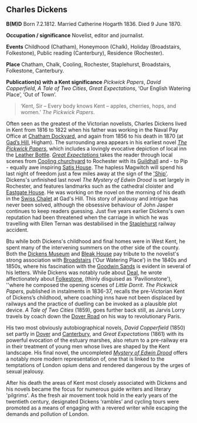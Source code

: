 ## Charles Dickens
**B(M)D**  Born 7.2.1812. Married Catherine Hogarth 1836. Died 9 June 1870.

**Occupation / significance** Novelist, editor and journalist. 

**Events** Childhood (Chatham), Honeymoon (Chalk), Holiday (Broadstairs, Folkestone), Public reading (Canterbury), Residence (Rochester).

**Place** Chatham, Chalk, Cooling, Rochester, Staplehurst, Broadstairs, Folkestone, Canterbury. 

**Publication(s) with a Kent significance** _Pickwick Papers_, _David Copperfield_, _A Tale of Two Cities_, _Great Expectations_, ‘Our English Watering Place’, ‘Out of Town’.

>‘Kent, Sir – Every body knows Kent – apples, cherries, hops, and women.’ _The Pickwick Papers_.

Often seen as the greatest of the Victorian novelists, Charles Dickens lived in Kent from 1816 to 1822 when his father was working in the Naval Pay Office at [Chatham Dockyard](/dickens/chatham), and again from 1856 to his death in 1870 (at [Gad’s Hill](/dickens-gads-hill), Higham). The surrounding area appears in his earliest novel [_The Pickwick Papers_](pickwick-papers-dickens), which includes a lovingly evocative depiction of local inn the [Leather Bottle](pickwick-papers-leather-bottle). [_Great Expectations_ ](great-expectations-curated-walk) takes the reader through local scenes from [Cooling churchyard](great-expectations-cooling) to Rochester with its [Guildhall](great-expectations-guildhall) and - to Pip - equally awe inspiring [Satis House](great-expectations-restoration-house). The hapless Magwitch will spend his last night of freedom just a few miles away at the sign of the ['Ship'](great-expectations-ship-and-lobster). Dickens's unfinished last novel _The Mystery of Edwin Drood_ is set largely in Rochester, and features landmarks such as the cathedral cloister and [Eastgate House](edwin-drood-eastgate-house). He was working on the novel on the morning of his death in the [Swiss Chalet](dickens-swiss-chalet) at Gad's Hill. This story of jealousy and intrigue has never been solved, although the obsessive behaviour of John Jasper continues to keep readers guessing. Just five years earlier Dickens's own reputation had been threatened when the carriage in which he was travelling with Ellen Ternan was destabilised in the [Staplehurst](dickens-staplehurst) railway accident.

Btu while both Dickens's childhood and final homes were in West Kent, he spent many of the intervening summers on the other side of the county. Both the [Dickens Museum](david-copperfield-nuckells-place) and [Bleak House](dickens-fort-house) pay tribute to the novelist's strong association with [Broadstairs](/Broadstairs) (‘Our Watering Place’) in the 1840s and 1850s, where his fascination with the [Goodwin Sands](david-copperfield-goodwin-sands) is evident in several of his letters. While Dickens was notably rude about [Deal](bleak-house-deal), he wrote affectionately about [Folkestone](/19c-folkestone), (thinly disguised as 'Pavilionstone'), ''where he composed the opening scenes of _Little Dorrit_. _The Pickwick Papers_, published in instalments in 1836-37, recalls the pre-Victorian Kent of Dickens’s childhood, where coaching inns have not been displaced by railways and the practice of duelling can be invoked as a plausible plot device. _A Tale of Two Cities_ (1859), goes further back still, as Jarvis Lorry travels by coach down the [Dover Road](/david-copperfield-dover-roadd) on his way to revolutionary Paris.

His two most obviously autobiographical novels, _David Copperfield_ (1850) set partly in [Dover](/dickens-dover) and [Canterbury](/david-copperfield-canterbury), and _Great Expectations_ (1861) with its powerful evocation of the estuary marshes, also return to a pre-railway era in their treatment of young men whose lives are shaped by the Kent landscape. His final novel, the uncompleted [_Mystery of Edwin Drood_](http://droodinquiry.com/)  offers a notably more modern representation of, one that is linked to the temptations of London opium dens and rendered dangerous by the urges of sexual jealousy.

After his death the areas of Kent most closely associated with Dickens and his novels became the focus for numerous guide writers and literary 'pilgrims'. As the fresh air movement took hold in the early years of the twentieth century, designated Dickens ‘rambles’ and cycling tours were promoted as a means of engaging with a revered writer while escaping the demands and pollution of London.
